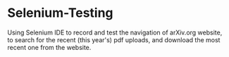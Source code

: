 # Selenium-Testing
Using Selenium IDE to record and test the navigation of arXiv.org website, to search for the recent (this year's) pdf uploads, and download the most recent one from the website.
